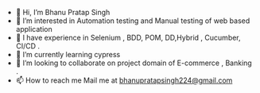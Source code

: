 - 👋 Hi, I’m Bhanu Pratap Singh
- 👀 I’m interested in Automation testing and Manual testing of web based application
- 👀 I have experience in Selenium , BDD, POM, DD,Hybrid , Cucumber, CI/CD .
- 🌱 I’m currently learning cypress 
- 💞️ I’m looking to collaborate on project domain of E-commerce , Banking .
- 📫 How to reach me Mail me at bhanupratapsingh224@gmail.com

<!---
BPS7/BPS7 is a ✨ special ✨ repository because its `README.md` (this file) appears on your GitHub profile.
You can click the Preview link to take a look at your changes.
--->
